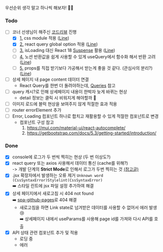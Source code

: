 우선순위 생각 말고 하나씩 해보자! 💪🏻

### Todo

- [ ] 코너 선생님이 해주신 [코드리뷰](https://www.notion.so/wallel/03e2d750095d466a949ce4b09972a91b) 진행
  - [x] [1.](https://www.notion.so/wallel/03e2d750095d466a949ce4b09972a91b?pvs=4#28d2894881d94c719685d730a10e3f25) css module 적용 ([Line](https://github.com/kty0529/alcoholfree/blob/75c5c439bd768d2800b65d6b4239513098dcbf50/src/pages/Detail/Detail.jsx#L10C1-L10C1))
  - [x] [2.](https://www.notion.so/wallel/03e2d750095d466a949ce4b09972a91b?pvs=4#e51547e079c6484287493be187703ea1) react query global option 적용 ([Line](https://github.com/kty0529/alcoholfree/blob/75c5c439bd768d2800b65d6b4239513098dcbf50/src/pages/Detail/Detail.jsx#L16))
  - [ ] [3.](https://www.notion.so/wallel/03e2d750095d466a949ce4b09972a91b?pvs=4#1923b64c07f54007bba0f10a4b75d670) isLoading 대신 React 18 [Suspense](https://react.dev/reference/react/Suspense) 활용 ([Line](https://github.com/kty0529/alcoholfree/blob/75c5c439bd768d2800b65d6b4239513098dcbf50/src/pages/Detail/Detail.jsx#L46C16-L46C16))
  - [ ] [4.](https://www.notion.so/wallel/03e2d750095d466a949ce4b09972a91b?pvs=4#af616e5c9ff447a7998054c4c1fd2ba6) 노션 반환값을 쉽게 사용할 수 있게 useQuery에서 함수화 해서 반환 고려 ([Line](https://github.com/kty0529/alcoholfree/blob/75c5c439bd768d2800b65d6b4239513098dcbf50/src/pages/Detail/Detail.jsx#L26))
  - [ ] [5.](https://www.notion.so/wallel/03e2d750095d466a949ce4b09972a91b?pvs=4#c60cd3674af146e49ebd75a67f5a5b0a) props를 직접 받기보다 가공해서 받는게 좋을 것 같다. (관심사의 분리?) ([Line](https://github.com/kty0529/alcoholfree/blob/75c5c439bd768d2800b65d6b4239513098dcbf50/src/components/DrinkListItem/DrinkListItem.jsx#L7))

- [ ] 상세 페이지 내 page content 데이터 연결
  - React Query를 한번 더 돌려야하는데, [Queries](https://tanstack.com/query/v3/docs/react/guides/queries) 참고
- [ ] query 캐시?로 인해 상세페이지 내용이 한박자 늦게 바뀌는 현상
  - detail 정보는 클릭 시 비워지게 해야할까 🤔
- [ ] 이미지 로드에 블럭 현상을 보여주지 않게 적절한 효과 적용
- [ ] router errorElement 추가
- [ ] Error, Loading 컴포넌트 하나로 합치고 재활용할 수 있게 적절한 컴포넌트로 변경
  - 컴포넌트 구성 참고
    1. https://mui.com/material-ui/react-autocomplete/
    2. https://getbootstrap.com/docs/5.3/getting-started/introduction/

### Done
- [x] console에 로그가 두 번씩 찍히는 현상 (두 번 이상도?)
- [x] react query 또는 axios 사용해서 데이터 통신 (cache를 위해?)
      <br>-> 개발 단계의 **Strict Mode**로 인해서 로그가 두번 찍히는 것 [(참고글)](https://stackoverflow.com/questions/62185425/why-is-console-log-logging-twice-in-react-js)
- [x] .jsx 확장자에서 발생하는 오류 제거 `Unknown word (CssSyntaxError)Stylelint(CssSyntaxError)`
      <br />➡️ 스타일 린트에 jsx 파일 설정 추가하여 해결
- [x] 상세 페이지에서 새로고침 시 404 not found
      <br />➡️ [spa-github-pages](https://github.com/rafgraph/spa-github-pages)로 404 해결
  - 새로고침을 하면 Link state로 넘겨받은 데이터를 사용할 수 없어서 에러 발생 😢
    <br />➡️ 상세페이지 내에서 useParams를 사용해 page id를 가져와 다시 API를 호출
- [x] API 상태 관련 컴포넌트 추가 및 적용
  - 로딩 중
  - 에러
